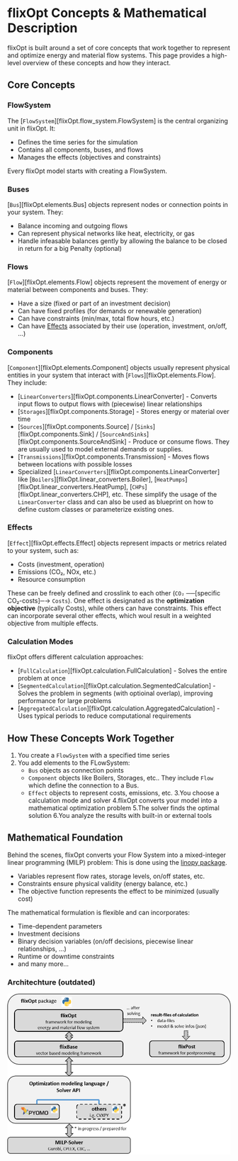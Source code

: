 # flixOpt Concepts & Mathematical Description

flixOpt is built around a set of core concepts that work together to represent and optimize energy and material flow systems. This page provides a high-level overview of these concepts and how they interact.

## Core Concepts

### FlowSystem

The [`FlowSystem`][flixOpt.flow_system.FlowSystem] is the central organizing unit in flixOpt. It:

- Defines the time series for the simulation
- Contains all components, buses, and flows
- Manages the effects (objectives and constraints)

Every flixOpt model starts with creating a FlowSystem.

### Buses

[`Bus`][flixOpt.elements.Bus] objects represent nodes or connection points in your system. They:

- Balance incoming and outgoing flows
- Can represent physical networks like heat, electricity, or gas 
- Handle infeasable balances gently by allowing the balance to be closed in return for a big Penalty (optional)

### Flows

[`Flow`][flixOpt.elements.Flow] objects represent the movement of energy or material between components and buses. They:

- Have a size (fixed or part of an investment decision)
- Can have fixed profiles (for demands or renewable generation)
- Can have constraints (min/max, total flow hours, etc.)
- Can have [Effects](#effects) associated by their use (operation, investment, on/off, ...)

### Components

[`Component`][flixOpt.elements.Component] objects usually represent physical entities in your system that interact with [`Flows`][flixOpt.elements.Flow]. They include:

- [`LinearConverters`][flixOpt.components.LinearConverter] - Converts input flows to output flows with (piecewise) linear relationships
- [`Storages`][flixOpt.components.Storage] - Stores energy or material over time
- [`Sources`][flixOpt.components.Source] / [`Sinks`][flixOpt.components.Sink] / [`SourceAndSinks`][flixOpt.components.SourceAndSink] - Produce or consume flows. They are usually used to model external demands or supplies.
- [`Transmissions`][flixOpt.components.Transmission] - Moves flows between locations with possible losses
- Specialized [`LinearConverters`][flixOpt.components.LinearConverter] like [`Boilers`][flixOpt.linear_converters.Boiler], [`HeatPumps`][flixOpt.linear_converters.HeatPump], [`CHPs`][flixOpt.linear_converters.CHP], etc. These simplify the usage of the `LinearConverter` class and can also be used as blueprint on how to define custom classes or parameterize existing ones.

### Effects

[`Effect`][flixOpt.effects.Effect] objects represent impacts or metrics related to your system, such as:

- Costs (investment, operation)
- Emissions (CO₂, NOx, etc.)
- Resource consumption

These can be freely defined and crosslink to each other (`CO₂` ──[specific CO₂-costs]─→ `Costs`).
One effect is designated as the **optimization objective** (typically Costs), while others can have constraints.
This effect can incorporate several other effects, which woul result in a weighted objective from multiple effects.

### Calculation Modes

flixOpt offers different calculation approaches:

- [`FullCalculation`][flixOpt.calculation.FullCalculation] - Solves the entire problem at once
- [`SegmentedCalculation`][flixOpt.calculation.SegmentedCalculation] - Solves the problem in segments (with optioinal overlap), improving performance for large problems
- [`AggregatedCalculation`][flixOpt.calculation.AggregatedCalculation] - Uses typical periods to reduce computational requirements

## How These Concepts Work Together

1. You create a `FlowSystem` with a specified time series
2. You add elements to the FLowSystem:
    - `Bus` objects as connection points
    - `Component` objects like Boilers, Storages, etc.. They include `Flow` which define the connection to a Bus.
    - `Effect` objects to represent costs, emissions, etc.
3.You choose a calculation mode and solver
4.flixOpt converts your model into a mathematical optimization problem
5.The solver finds the optimal solution
6.You analyze the results with built-in or external tools

## Mathematical Foundation

Behind the scenes, flixOpt converts your Flow System into a mixed-integer linear programming (MILP) problem:
This is done using the [linopy package](https://github.com/PyPSA/linopy).

- Variables represent flow rates, storage levels, on/off states, etc.
- Constraints ensure physical validity (energy balance, etc.)
- The objective function represents the effect to be minimized (usually cost)

The mathematical formulation is flexible and can incorporates:

- Time-dependent parameters
- Investment decisions
- Binary decision variables (on/off decisions, piecewise linear relationships, ...)
- Runtime or downtime constraints
- and many more...


### Architechture (outdated)
![Architecture](../images/architecture_flixOpt.png)


<!--## Next Steps-->
<!---->
<!--Now that you understand the basic concepts, learn more about each one:-->
<!---->
<!--- [FlowSystem](api/flow_system.md) - Time series and system organization-->
<!--- [Components](api/components.md) - Available component types and how to use them-->
<!--- [Effects](apieffects.md) - Costs, emissions, and other impacts-->
<!--- [Calculation Modes](api/calculation.md) - Different approaches to solving your model-->
